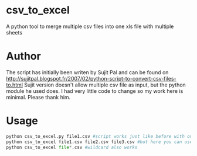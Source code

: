 # csv_to_excel
A python tool to merge multiple csv files into one xls file with multiple sheets

# Author
The script has initially been writen by Sujit Pal and can be found on http://sujitpal.blogspot.fr/2007/02/python-script-to-convert-csv-files-to.html
Sujit version doesn't allow multiple csv file as input, but the python module he used does. I had very little code to change so my work here is minimal. Please thank him.

# Usage

```python
python csv_to_excel.py file1.csv #script works just like before with one csv file
python csv_to_excel file1.csv file2.csv file3.csv #but here you can use this syntax to merge multiple .csv (one sheet for each .csv)
python csv_to_excel file*.csv #wildcard also works
```
